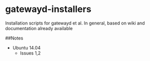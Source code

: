 gatewayd-installers
===================

Installation scripts for gatewayd et al. In general, based on wiki and documentation already available

##Notes
  - Ubuntu 14.04
    - Issues 1,2


